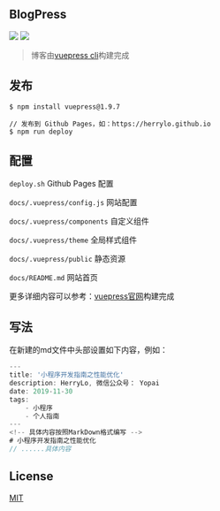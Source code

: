 ## BlogPress

![](https://img.shields.io/badge/-vuepress%401.0-brightgreen)
![](https://img.shields.io/badge/-vue%402.0-brightgreen)

> 博客由[vuepress cli](https://v1.vuepress.vuejs.org/zh/guide/getting-started.html)构建完成

## 发布
```javscript
$ npm install vuepress@1.9.7

// 发布到 Github Pages，如：https://herrylo.github.io
$ npm run deploy 
```

## 配置

`deploy.sh` Github Pages 配置

`docs/.vuepress/config.js` 网站配置

`docs/.vuepress/components` 自定义组件

`docs/.vuepress/theme` 全局样式组件

`docs/.vuepress/public` 静态资源

`docs/README.md` 网站首页

更多详细内容可以参考：[vuepress官网](https://v1.vuepress.vuejs.org/zh/guide/getting-started.html)构建完成

## 写法

在新建的md文件中头部设置如下内容，例如：
```javascript
---
title: '小程序开发指南之性能优化'
description: HerryLo, 微信公众号： Yopai
date: 2019-11-30
tags: 
    - 小程序
    - 个人指南
---
<!-- 具体内容按照MarkDown格式编写 -->
# 小程序开发指南之性能优化
// ......具体内容
```

## License

[MIT](https://github.com/HerryLo/BlogPress/blob/master/LICENSE)

